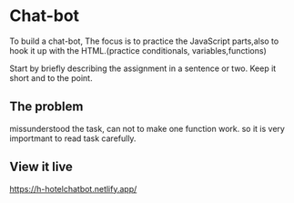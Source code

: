 # Chat-bot
To build a chat-bot, The focus is to practice the JavaScript parts,also to hook it up with the HTML.(practice conditionals, variables,functions)



Start by briefly describing the assignment in a sentence or two. Keep it short and to the point.

## The problem

missunderstood the task, can not to make one function work. so it is very importmant to read task carefully.

## View it live
https://h-hotelchatbot.netlify.app/
